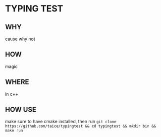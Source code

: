 # TYPING TEST
## WHY
cause why not

## HOW
magic

## WHERE
in c++

## HOW USE
make sure to have cmake installed, then run
`git clone https://github.com/taice/typingtest &&
cd typingtest &&
mkdir bin &&
make run`


